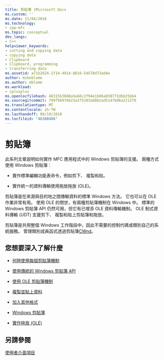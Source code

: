 ```yaml
---
title: 剪貼簿 |Microsoft Docs
ms.custom: ''
ms.date: 11/04/2016
ms.technology:
- cpp-mfc
ms.topic: conceptual
dev_langs:
- C++
helpviewer_keywords:
- cutting and copying data
- copying data
- Clipboard
- Clipboard, programming
- transferring data
ms.assetid: a71b2824-1f14-4914-8816-54578d73ad4e
author: mikeblome
ms.author: mblome
ms.workload:
- cplusplus
ms.openlocfilehash: 48315b3608a5e66c2f94e1b06a038772dbb25bb4
ms.sourcegitcommit: 799f9b976623a375203ad8b2ad5147bd6a2212f0
ms.translationtype: MT
ms.contentlocale: zh-TW
ms.lasthandoff: 09/19/2018
ms.locfileid: "46380486"
---
```

# <a name="clipboard"></a>剪貼簿

此系列文章說明如何實作 MFC 應用程式中的 Windows 剪貼簿的支援。 兩種方式使用 Windows 剪貼簿：

- 實作標準編輯功能表命令，例如剪下、 複製和貼。

- 實作統一的資料傳輸使用拖放拖放 (OLE)。

剪貼簿是在來源與目的地之間傳輸資料的標準 Windows 方法。 它也可以在 OLE 作業非常有用。 使用 OLE 的問世，有兩種剪貼簿機制在 Windows 中。 標準的 Windows 剪貼簿 API 仍然可用，但它有已增添 OLE 資料傳輸機制。 OLE 制式資料傳輸 (UDT) 支援剪下、 複製和貼上剪貼簿和拖放。

剪貼簿是共用整個 Windows 工作階段中，因此不需要的控制代碼或類別自己的系統服務。 管理類別成員函式透過剪貼簿[CWnd](../mfc/reference/cwnd-class.md)。

## <a name="what-do-you-want-to-know-more-about"></a>您想要深入了解什麼

- [何時使用每個剪貼簿機制](../mfc/clipboard-when-to-use-each-clipboard-mechanism.md)

- [使用傳統的 Windows 剪貼簿 API](../mfc/clipboard-using-the-windows-clipboard.md)

- [使用 OLE 剪貼簿機制](../mfc/clipboard-using-the-ole-clipboard-mechanism.md)

- [複製並貼上資料](../mfc/clipboard-copying-and-pasting-data.md)

- [加入其他格式](../mfc/clipboard-adding-other-formats.md)

- [Windows 剪貼簿](https://msdn.microsoft.com/library/ms648709)

- [實作拖放 (OLE)](../mfc/drag-and-drop-ole.md)

## <a name="see-also"></a>另請參閱

[使用者介面項目](../mfc/user-interface-elements-mfc.md)
